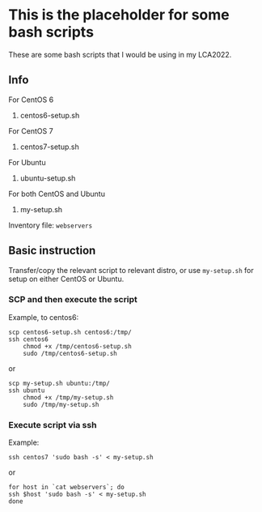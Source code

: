 # This is the placeholder for some bash scripts
These are some bash scripts that I would be using in my LCA2022.

## Info
For CentOS 6
1. centos6-setup.sh

For CentOS 7
1. centos7-setup.sh

For Ubuntu
1. ubuntu-setup.sh

For both CentOS and Ubuntu
1. my-setup.sh

Inventory file: `webservers`  

## Basic instruction
Transfer/copy the relevant script to relevant distro, or use `my-setup.sh` for setup on either CentOS or Ubuntu.

### SCP and then execute the script
Example, to centos6:
```
scp centos6-setup.sh centos6:/tmp/
ssh centos6
    chmod +x /tmp/centos6-setup.sh
    sudo /tmp/centos6-setup.sh
```
or
```
scp my-setup.sh ubuntu:/tmp/
ssh ubuntu
    chmod +x /tmp/my-setup.sh
    sudo /tmp/my-setup.sh
```

### Execute script via ssh
Example:
```
ssh centos7 'sudo bash -s' < my-setup.sh
```
or
```
for host in `cat webservers`; do
ssh $host 'sudo bash -s' < my-setup.sh
done
```
